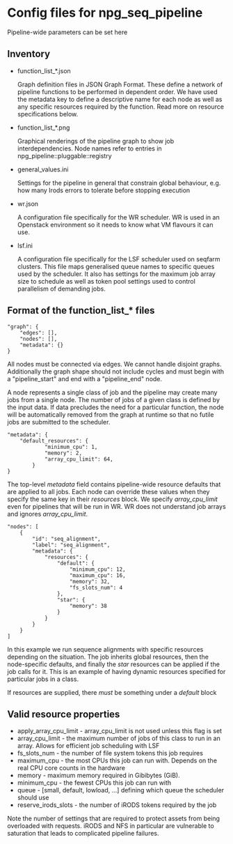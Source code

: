 # Config files for npg_seq_pipeline

Pipeline-wide parameters can be set here

## Inventory
- function_list_*.json

  Graph definition files in JSON Graph Format. These define a network of pipeline functions to be performed in dependent order. We have used the metadata key to define a descriptive name for each node as well as any specific resources required by the function. Read more on resource specifications below.

- function_list_*.png

  Graphical renderings of the pipeline graph to show job interdependencies. Node names refer to entries in npg_pipeline::pluggable::registry

- general_values.ini

  Settings for the pipeline in general that constrain global behaviour, e.g. how many Irods errors to tolerate before stopping execution

- wr.json

  A configuration file specifically for the WR scheduler. WR is used in an Openstack environment so it needs to know what VM flavours it can use.

- lsf.ini

  A configuration file specifically for the LSF scheduler used on seqfarm clusters. This file maps generalised queue names to specific queues used by the scheduler. It also has settings for the maximum job array size to schedule as well as token pool settings used to control parallelism of demanding jobs.

## Format of the function_list_* files

    "graph": {
        "edges": [],
        "nodes": [],
        "metadata": {}
    }

All nodes must be connected via edges. We cannot handle disjoint graphs. Additionally the graph shape should not include cycles and must begin with a "pipeline_start" and end with a "pipeline_end" node.

A node represents a single class of job and the pipeline may create many jobs from a single node. The number of jobs of a given class is defined by the input data. If data precludes the need for a particular function, the node will be automatically removed from the graph at runtime so that no futile jobs are submitted to the scheduler.

    "metadata": {
        "default_resources": {
                "minimum_cpu": 1,
                "memory": 2,
                "array_cpu_limit": 64,
            }
    }

The top-level *metadata* field contains pipeline-wide resource defaults that are applied to all jobs. Each node can override these values when they specify the same key in their *resources* block. We specify *array_cpu_limit* even for pipelines that will be run in WR. WR does not understand job arrays and ignores *array_cpu_limit*.

    "nodes": [
        {
            "id": "seq_alignment",
            "label": "seq_alignment",
            "metadata": {
                "resources": {
                    "default": {
                        "minimum_cpu": 12,
                        "maximum_cpu": 16,
                        "memory": 32,
                        "fs_slots_num": 4
                    },
                    "star": {
                        "memory": 38
                    }
                }
            }
        }
    ]

In this example we run sequence alignments with specific resources depending on the situation. The job inherits global resources, then the node-specific defaults, and finally the *star* resources can be applied if the job calls for it. This is an example of having dynamic resources specified for particular jobs in a class.

If resources are supplied, there *must* be something under a *default* block

## Valid resource properties

- apply_array_cpu_limit - array_cpu_limit is not used unless this flag is set
- array_cpu_limit - the maximum number of jobs of this class to run in an array. Allows for efficient job scheduling with LSF
- fs_slots_num - the number of file system tokens this job requires
- maximum_cpu - the most CPUs this job can run with. Depends on the real CPU core counts in the hardware
- memory - maximum memory required in Gibibytes (GiB).
- minimum_cpu - the fewest CPUs this job can run with
- queue - [small, default, lowload, ...] defining which queue the scheduler should use
- reserve_irods_slots - the number of iRODS tokens required by the job

Note the number of settings that are required to protect assets from being overloaded with requests. iRODS and NFS in particular are vulnerable to saturation that leads to complicated pipeline failures.
